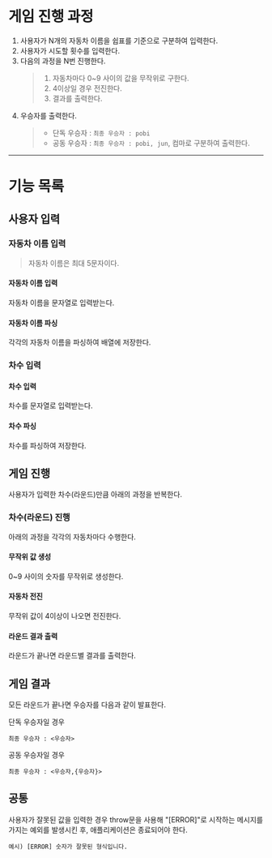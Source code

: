 # 게임 진행 과정

1. 사용자가 N개의 자동차 이름을 쉽표를 기준으로 구분하여 입력한다.
2. 사용자가 시도할 횟수를 입력한다.
3. 다음의 과정을 N번 진행한다.
   > 1. 자동차마다 0~9 사이의 값을 무작위로 구한다.
   > 2. 4이상일 경우 전진한다.
   > 3. 결과를 출력한다.
4. 우승자를 출력한다.
   > - 단독 우승자 : `최종 우승자 : pobi`
   > - 공동 우승자 : `최종 우승자 : pobi, jun`, 컴마로 구분하여 출력한다.

<hr/>
   
# 기능 목록

## 사용자 입력

### 자동차 이름 입력

> 자동차 이름은 최대 5문자이다.

#### 자동차 이름 입력

자동차 이름을 문자열로 입력받는다.

#### 자동차 이름 파싱

각각의 자동차 이름을 파싱하여 배열에 저장한다.

### 차수 입력

#### 차수 입력

차수를 문자열로 입력받는다.

#### 차수 파싱

차수를 파싱하여 저장한다.

## 게임 진행

사용자가 입력한 차수(라운드)만큼 아래의 과정을 반복한다.

### 차수(라운드) 진행

아래의 과정을 각각의 자동차마다 수행한다.

#### 무작위 값 생성

0~9 사이의 숫자를 무작위로 생성한다.

#### 자동차 전진

무작위 값이 4이상이 나오면 전진한다.

#### 라운드 결과 출력

라운드가 끝나면 라운드별 결과를 출력한다.

## 게임 결과

모든 라운드가 끝나면 우승자를 다음과 같이 발표한다.

단독 우승자일 경우

```
최종 우승자 : <우승자>
```

공동 우승자일 경우

```
최종 우승자 : <우승자,{우승자}>

```

## 공통

사용자가 잘못된 값을 입력한 경우 throw문을 사용해 "[ERROR]"로 시작하는 메시지를 가지는 예외를 발생시킨 후, 애플리케이션은 종료되어야 한다.

```
예시) [ERROR] 숫자가 잘못된 형식입니다.
```

